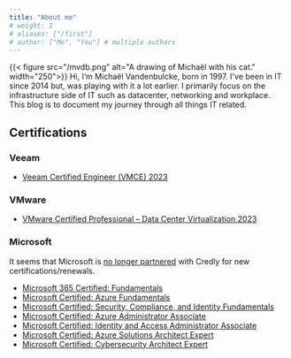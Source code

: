 ```yaml
---
title: "About me"
# weight: 1
# aliases: ["/first"]
# author: ["Me", "You"] # multiple authors
---
```

{{< figure src="/mvdb.png" alt="A drawing of Michaël with his cat." width="250">}}
Hi, I’m Michaël Vandenbulcke, born in 1997. I've been in IT since 2014 but, was playing with it a lot earlier. I primarily focus on the infrastructure side of IT such as datacenter, networking and workplace. This blog is to document my journey through all things IT related.

## Certifications
### Veeam
- [Veeam Certified Engineer (VMCE) 2023](https://www.credly.com/earner/earned/badge/cb94dd48-4948-4b95-a38d-910d8ab6081f)
### VMware
- [VMware Certified Professional – Data Center Virtualization 2023](https://www.credly.com/earner/earned/badge/87eb7a18-2c37-4353-b1fc-9646cd9823f7f)
### Microsoft
It seems that Microsoft is [no longer partnered](https://techcommunity.microsoft.com/t5/microsoft-learn/credly-this-is-the-end/m-p/4065823) with Credly for new certifications/renewals.

- [Microsoft 365 Certified: Fundamentals](https://learn.microsoft.com/api/credentials/share/en-us/mvandenbulcke/54CA5A60D6B163F3?sharingId=D0F923C366879F67)
- [Microsoft Certified: Azure Fundamentals](https://learn.microsoft.com/api/credentials/share/en-us/mvandenbulcke/321D65C75DE42F26?sharingId=D0F923C366879F67)
- [Microsoft Certified: Security, Compliance, and Identity Fundamentals](https://learn.microsoft.com/api/credentials/share/en-us/mvandenbulcke/5361C3220DF8ED4A?sharingId=D0F923C366879F67)
- [Microsoft Certified: Azure Administrator Associate](https://learn.microsoft.com/api/credentials/share/en-us/mvandenbulcke/8216226C0A6C3417?sharingId=D0F923C366879F67)
- [Microsoft Certified: Identity and Access Administrator Associate](https://learn.microsoft.com/api/credentials/share/en-us/mvandenbulcke/C3C08E7EFB77D5C0?sharingId=D0F923C366879F67)
- [Microsoft Certified: Azure Solutions Architect Expert](https://learn.microsoft.com/api/credentials/share/en-us/mvandenbulcke/16021FFA8A9D5343?sharingId=D0F923C366879F67)
- [Microsoft Certified: Cybersecurity Architect Expert](https://learn.microsoft.com/api/credentials/share/en-us/mvandenbulcke/4EE987B265D38F6E?sharingId=D0F923C366879F67)
